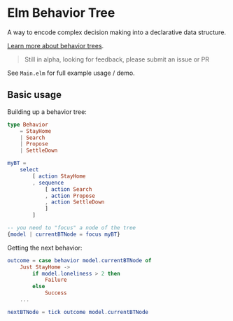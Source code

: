 # Elm Behavior Tree

A way to encode complex decision making into a declarative data structure.

[Learn more about behavior trees](http://www.gamasutra.com/blogs/ChrisSimpson/20140717/221339/Behavior_trees_for_AI_How_they_work.php).

> Still in alpha, looking for feedback, please submit an issue or PR

See `Main.elm` for full example usage / demo.

## Basic usage

Building up a behavior tree:

```elm
type Behavior
    = StayHome
    | Search
    | Propose
    | SettleDown

myBT =
    select
        [ action StayHome
        , sequence
            [ action Search
            , action Propose
            , action SettleDown
            ]
        ]

-- you need to "focus" a node of the tree
{model | currentBTNode = focus myBT}
```

Getting the next behavior:

```elm
outcome = case behavior model.currentBTNode of
    Just StayHome ->
        if model.loneliness > 2 then
            Failure
        else
            Success
    ...

nextBTNode = tick outcome model.currentBTNode
```
